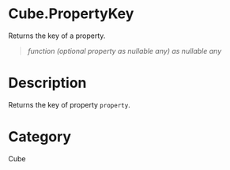 ﻿# Cube.PropertyKey
Returns the key of a property.
> _function (optional property as nullable any) as nullable any_
# Description 
Returns the key of property <code>property</code>.
# Category 
Cube
